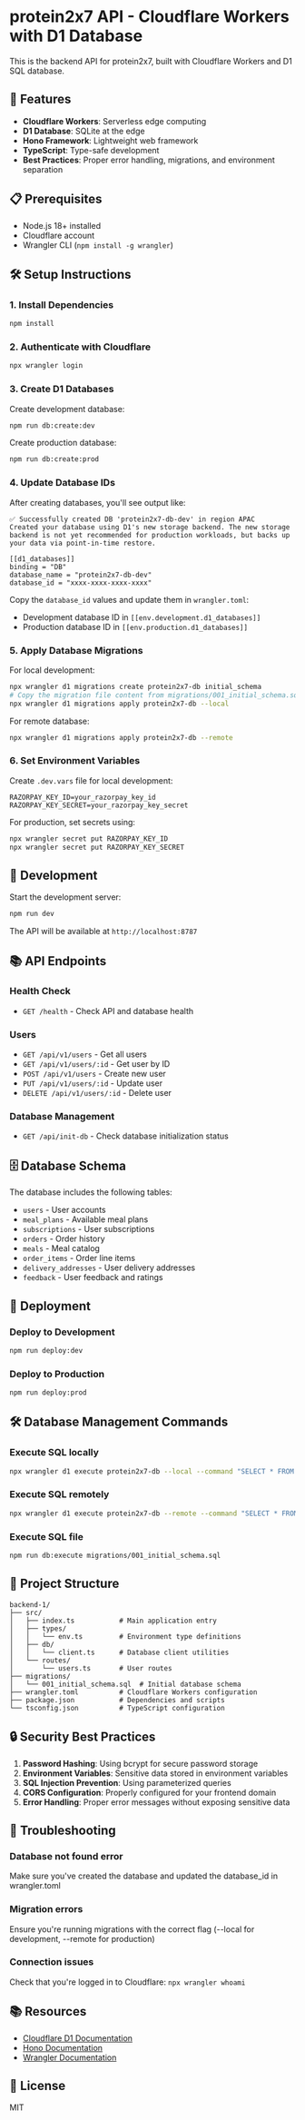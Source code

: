 # protein2x7 API - Cloudflare Workers with D1 Database

This is the backend API for protein2x7, built with Cloudflare Workers and D1 SQL database.

## 🚀 Features

- **Cloudflare Workers**: Serverless edge computing
- **D1 Database**: SQLite at the edge
- **Hono Framework**: Lightweight web framework
- **TypeScript**: Type-safe development
- **Best Practices**: Proper error handling, migrations, and environment separation

## 📋 Prerequisites

- Node.js 18+ installed
- Cloudflare account
- Wrangler CLI (`npm install -g wrangler`)

## 🛠️ Setup Instructions

### 1. Install Dependencies

```bash
npm install
```

### 2. Authenticate with Cloudflare

```bash
npx wrangler login
```

### 3. Create D1 Databases

Create development database:
```bash
npm run db:create:dev
```

Create production database:
```bash
npm run db:create:prod
```

### 4. Update Database IDs

After creating databases, you'll see output like:
```
✅ Successfully created DB 'protein2x7-db-dev' in region APAC
Created your database using D1's new storage backend. The new storage backend is not yet recommended for production workloads, but backs up your data via point-in-time restore.

[[d1_databases]]
binding = "DB"
database_name = "protein2x7-db-dev"
database_id = "xxxx-xxxx-xxxx-xxxx"
```

Copy the `database_id` values and update them in `wrangler.toml`:
- Development database ID in `[[env.development.d1_databases]]`
- Production database ID in `[[env.production.d1_databases]]`

### 5. Apply Database Migrations

For local development:
```bash
npx wrangler d1 migrations create protein2x7-db initial_schema
# Copy the migration file content from migrations/001_initial_schema.sql
npx wrangler d1 migrations apply protein2x7-db --local
```

For remote database:
```bash
npx wrangler d1 migrations apply protein2x7-db --remote
```

### 6. Set Environment Variables

Create `.dev.vars` file for local development:
```env
RAZORPAY_KEY_ID=your_razorpay_key_id
RAZORPAY_KEY_SECRET=your_razorpay_key_secret
```

For production, set secrets using:
```bash
npx wrangler secret put RAZORPAY_KEY_ID
npx wrangler secret put RAZORPAY_KEY_SECRET
```

## 🔧 Development

Start the development server:
```bash
npm run dev
```

The API will be available at `http://localhost:8787`

## 📚 API Endpoints

### Health Check
- `GET /health` - Check API and database health

### Users
- `GET /api/v1/users` - Get all users
- `GET /api/v1/users/:id` - Get user by ID
- `POST /api/v1/users` - Create new user
- `PUT /api/v1/users/:id` - Update user
- `DELETE /api/v1/users/:id` - Delete user

### Database Management
- `GET /api/init-db` - Check database initialization status

## 🗄️ Database Schema

The database includes the following tables:
- `users` - User accounts
- `meal_plans` - Available meal plans
- `subscriptions` - User subscriptions
- `orders` - Order history
- `meals` - Meal catalog
- `order_items` - Order line items
- `delivery_addresses` - User delivery addresses
- `feedback` - User feedback and ratings

## 🚀 Deployment

### Deploy to Development
```bash
npm run deploy:dev
```

### Deploy to Production
```bash
npm run deploy:prod
```

## 🛠️ Database Management Commands

### Execute SQL locally
```bash
npx wrangler d1 execute protein2x7-db --local --command "SELECT * FROM users"
```

### Execute SQL remotely
```bash
npx wrangler d1 execute protein2x7-db --remote --command "SELECT * FROM users"
```

### Execute SQL file
```bash
npm run db:execute migrations/001_initial_schema.sql
```

## 📝 Project Structure

```
backend-1/
├── src/
│   ├── index.ts           # Main application entry
│   ├── types/
│   │   └── env.ts         # Environment type definitions
│   ├── db/
│   │   └── client.ts      # Database client utilities
│   └── routes/
│       └── users.ts       # User routes
├── migrations/
│   └── 001_initial_schema.sql  # Initial database schema
├── wrangler.toml          # Cloudflare Workers configuration
├── package.json           # Dependencies and scripts
└── tsconfig.json          # TypeScript configuration
```

## 🔒 Security Best Practices

1. **Password Hashing**: Using bcrypt for secure password storage
2. **Environment Variables**: Sensitive data stored in environment variables
3. **SQL Injection Prevention**: Using parameterized queries
4. **CORS Configuration**: Properly configured for your frontend domain
5. **Error Handling**: Proper error messages without exposing sensitive data

## 🐛 Troubleshooting

### Database not found error
Make sure you've created the database and updated the database_id in wrangler.toml

### Migration errors
Ensure you're running migrations with the correct flag (--local for development, --remote for production)

### Connection issues
Check that you're logged in to Cloudflare: `npx wrangler whoami`

## 📚 Resources

- [Cloudflare D1 Documentation](https://developers.cloudflare.com/d1/)
- [Hono Documentation](https://hono.dev/)
- [Wrangler Documentation](https://developers.cloudflare.com/workers/wrangler/)

## 📄 License

MIT